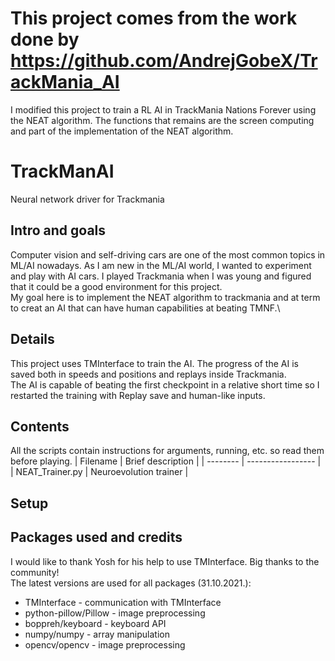 # This project comes from the work done by https://github.com/AndrejGobeX/TrackMania_AI

I modified this project to train a RL AI in TrackMania Nations Forever using the NEAT algorithm.
The functions that remains are the screen computing and part of the implementation of the NEAT algorithm.

# TrackManAI
Neural network driver for Trackmania

## Intro and goals
Computer vision and self-driving cars are one of the most common topics in ML/AI nowadays. As I am new in the ML/AI world, I wanted to experiment and play with AI cars.
I played Trackmania when I was young and figured that it could be a good environment for this project.\
My goal here is to implement the NEAT algorithm to trackmania and at term to creat an AI that can have human capabilities at beating TMNF.\

## Details
This project uses TMInterface to train the AI. The progress of the AI is saved both in speeds and positions and replays inside Trackmania.\
The AI is capable of beating the first checkpoint in a relative short time so I restarted the training with Replay save and human-like inputs.

## Contents
All the scripts contain instructions for arguments, running, etc. so read them before playing.
| Filename | Brief description |
| -------- | ----------------- |
| NEAT_Trainer.py | Neuroevolution trainer |

## Setup

## Packages used and credits
I would like to thank Yosh for his help to use TMInterface.
Big thanks to the community!\
The latest versions are used for all packages (31.10.2021.):
* TMInterface - communication with TMInterface
* python-pillow/Pillow - image preprocessing
* boppreh/keyboard - keyboard API
* numpy/numpy - array manipulation
* opencv/opencv - image preprocessing
